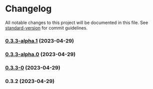 # Changelog

All notable changes to this project will be documented in this file. See [standard-version](https://github.com/conventional-changelog/standard-version) for commit guidelines.

### [0.3.3-alpha.1](https://github.com/Nowlid/web-app/compare/v0.3.3-alpha.0...v0.3.3-alpha.1) (2023-04-29)

### [0.3.3-alpha.0](https://github.com/Nowlid/web-app/compare/v0.3.3-0...v0.3.3-alpha.0) (2023-04-29)

### [0.3.3-0](https://github.com/Nowlid/web-app/compare/v0.3.2...v0.3.3-0) (2023-04-29)

### 0.3.2 (2023-04-29)
